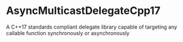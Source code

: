 # AsyncMulticastDelegateCpp17
A C++17 standards compliant delegate library capable of targeting any callable function synchronously or asynchronously
